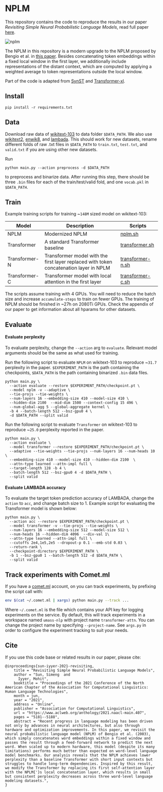 # NPLM

This repository contains the code to reproduce the results in our paper *Revisiting Simple Neural Probabilistic Language Models*, read full paper [here](https://arxiv.org/pdf/2104.03474.pdf).

![nplm](https://people.cs.umass.edu/~simengsun/nplm.png)

The NPLM in this repository is a modern upgrade to the NPLM proposed by Bengio et al. in [this paper](https://www.jmlr.org/papers/volume3/bengio03a/bengio03a.pdf).  Besides concatenating token embeddings within a fixed local window in the first layer, we additionally include representations of the distant context, which are computed by applying a weighted average to token representations outside the local window.

Part of the code is adapted from [SynST](https://github.com/dojoteef/synst) and [Transformer-xl](https://github.com/kimiyoung/transformer-xl/tree/master/pytorch).

## Install

```
pip install -r requirements.txt
```

## Data


Download raw data of [wikitext-103](https://blog.einstein.ai/the-wikitext-long-term-dependency-language-modeling-dataset/) to data folder `$DATA_PATH`. We also use [wikitext2](https://blog.einstein.ai/the-wikitext-long-term-dependency-language-modeling-dataset/), [enwik8](http://mattmahoney.net/dc/textdata), and [lambada](https://zenodo.org/record/2630551#.YLFxmzZKiDV). This should work for new datasets, rename different folds of raw .txt files in `$DATA_PATH` to `train.txt`, `test.txt`, and `valid.txt` if you are using other new datasets. 

Run
```
python main.py --action preprocess -d $DATA_PATH
```
to preprocess and binarize data. After running this step, there should be three `.bin` files for each of the train/test/valid fold, and one `vocab.pkl` in `$DATA_PATH`.


## Train

Example training scripts for training \~`148M` sized model on wikitext-103:

| Model      | Description | Scripts |
| ----------- | ----------- | ----------- |
| NPLM      | Modernized NPLM  | [nplm.sh](https://github.com/SimengSun/revisit-nplm/blob/main/scripts/nplm.sh)  |
| Transformer   | A standard Transformer baseline  | [transformer.sh](https://github.com/SimengSun/revisit-nplm/blob/main/scripts/transformer.sh) | 
| Transformer-N   | Transformer model with the first layer replaced with token concatenation layer in NPLM  | [transformer-n.sh](https://github.com/SimengSun/revisit-nplm/blob/main/scripts/transformer-n.sh) | 
| Transformer-C   | Transformer model with local attention in the first layer | [transformer-c.sh](https://github.com/SimengSun/revisit-nplm/blob/main/scripts/transformer-c.sh) | 

The scripts assume training with 4 GPUs. You will need to reduce the batch size and increase `accumulate-steps` to train on fewer GPUs. The training of NPLM should be finished in \~27h on 2080Ti GPUs. Check the appendix of our paper to get information about all hparams for other datasets.


## Evaluate

#### Evaluate perplexity

To evaluate perplexity, change the `--action` arg to `evaluate`. Relevant model arguments should be the same as what used for training. 

Run the following script to evaluate `NPLM` on wikitext-103 to reproduce \~`31.7` perplexity in the paper. `$EXPERIMENT_PATH` is the path containing the checkpoints, `$DATA_PATH` is the path containing binarized `.bin` data files.
```
python main.py \
  --action evaluate --restore $EXPERIMENT_PATH/checkpoint.pt \
  --model nplm -v --adaptive \
  --tie-projs --tie-weights \
  --num-layers 16 --embedding-size 410 --model-size 410 \
  --hidden-dim 2100  --mid-dim 1500 --context-config 15 496 \
  --num-global-agg 5 --global-aggregate kernel \
  -b 4 --batch-length 512 --bsz-gpu0 4 \
  -d $DATA_PATH --split valid
``` 

Run the following script to evaluate `Transformer` on wikitext-103 to reproduce \~`25.0` perplexity reported in the paper.

```
python main.py \
  --action evaluate \
  --model transformer --restore $EXPERIMENT_PATH/checkpoint.pt \
  --adaptive --tie-weights --tie-projs --num-layers 16 --num-heads 10 \
  --embedding-size 410 --model-size 410 --hidden-dim 2100  \
  --attn-type learned --attn-impl full \
  --target-length 128 -b 4 \
  --batch-length 512 --bsz-gpu0 4 -d $DATA_PATH \
  --split valid 
```

#### Evaluate LAMBADA accuracy

To evaluate the target token prediction accuracy of LAMBADA, change the `action` to `acc`, and change batch size to 1. Example script for evaluating the Transformer model is shown below:
```
python main.py \
  --action acc --restore $EXPERIMENT_PATH/checkpoint.pt \
  --model transformer -v --tie-projs --tie-weights \
  --num-layers 16 --embedding-size 512 --model-size 512 \
  --num-heads 16 --hidden-dim 4096  --div-val 1\
  --attn-type learned --attn-impl full \
  --cutoffs 2e4,1e5,2e5 --dropout-p 0.1 --emb-std 0.03 \
  --return-rank \
  --checkpoint-directory $EXPERIMENT_PATH \
  -b 1 --bsz-gpu0 1 --batch-length 512 -d $DATA_PATH \
  --split valid 
```

## Track experiments with Comet.ml

If you have a [comet.ml](https://comet.ml) account, on you can track
experiments, by prefixing the script call with:

```sh
env $(cat ~/.comet.ml | xargs) python main.py --track ...
```

Where `~/.comet.ml` is the file which contains your API key for logging
experiments on the service. By default, this will track experiments in a
workspace named `umass-nlp` with project name `transformer-attn`. You can change the project name by specifying `--project-name`. See `args.py` in order to
configure the experiment tracking to suit your needs.


## Cite

If you use this code base or related results in our paper, please cite:

```
@inproceedings{sun-iyyer-2021-revisiting,
    title = "Revisiting Simple Neural Probabilistic Language Models",
    author = "Sun, Simeng  and
      Iyyer, Mohit",
    booktitle = "Proceedings of the 2021 Conference of the North American Chapter of the Association for Computational Linguistics: Human Language Technologies",
    month = jun,
    year = "2021",
    address = "Online",
    publisher = "Association for Computational Linguistics",
    url = "https://www.aclweb.org/anthology/2021.naacl-main.407",
    pages = "5181--5188",
    abstract = "Recent progress in language modeling has been driven not only by advances in neural architectures, but also through hardware and optimization improvements. In this paper, we revisit the neural probabilistic language model (NPLM) of Bengio et al. (2003), which simply concatenates word embeddings within a fixed window and passes the result through a feed-forward network to predict the next word. When scaled up to modern hardware, this model (despite its many limitations) performs much better than expected on word-level language model benchmarks. Our analysis reveals that the NPLM achieves lower perplexity than a baseline Transformer with short input contexts but struggles to handle long-term dependencies. Inspired by this result, we modify the Transformer by replacing its first self-attention layer with the NPLM{'}s local concatenation layer, which results in small but consistent perplexity decreases across three word-level language modeling datasets.",
}
```


